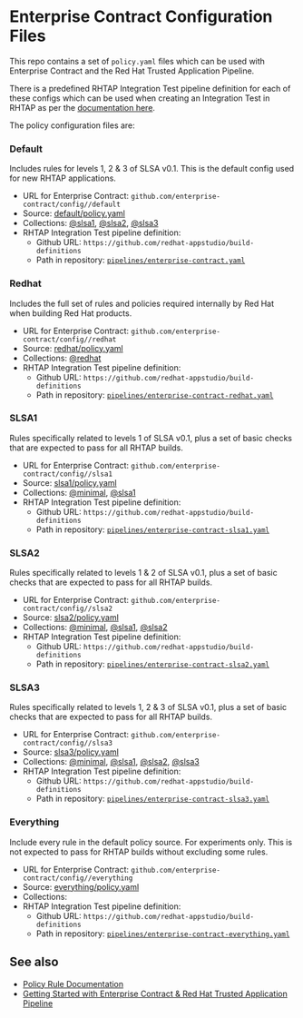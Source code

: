 # Enterprise Contract Configuration Files

This repo contains a set of `policy.yaml` files which can be used with
Enterprise Contract and the Red Hat Trusted Application Pipeline.

There is a predefined RHTAP Integration Test pipeline definition for each of
these configs which can be used when creating an Integration Test in RHTAP as
per the [documentation
here](https://redhat-appstudio.github.io/docs.appstudio.io/Documentation/main/how-to-guides/proc_managing-compliance-with-the-enterprise-contract/).

The policy configuration files are:

### Default

Includes rules for levels 1, 2 & 3 of SLSA v0.1. This is the default config used for new RHTAP applications.

* URL for Enterprise Contract: `github.com/enterprise-contract/config//default`
* Source: [default/policy.yaml](https://github.com/enterprise-contract/config/blob/main/default/policy.yaml)
* Collections: [@slsa1](https://enterprisecontract.dev/docs/ec-policies/release_policy.html#slsa1), [@slsa2](https://enterprisecontract.dev/docs/ec-policies/release_policy.html#slsa2), [@slsa3](https://enterprisecontract.dev/docs/ec-policies/release_policy.html#slsa3)
* RHTAP Integration Test pipeline definition:
    * Github URL: `https://github.com/redhat-appstudio/build-definitions`
    * Path in repository: [`pipelines/enterprise-contract.yaml`](https://github.com/redhat-appstudio/build-definitions/blob/main/pipelines/enterprise-contract.yaml)

### Redhat

Includes the full set of rules and policies required internally by Red Hat when building Red Hat products.

* URL for Enterprise Contract: `github.com/enterprise-contract/config//redhat`
* Source: [redhat/policy.yaml](https://github.com/enterprise-contract/config/blob/main/redhat/policy.yaml)
* Collections: [@redhat](https://enterprisecontract.dev/docs/ec-policies/release_policy.html#redhat)
* RHTAP Integration Test pipeline definition:
    * Github URL: `https://github.com/redhat-appstudio/build-definitions`
    * Path in repository: [`pipelines/enterprise-contract-redhat.yaml`](https://github.com/redhat-appstudio/build-definitions/blob/main/pipelines/enterprise-contract-redhat.yaml)

### SLSA1

Rules specifically related to levels 1 of SLSA v0.1, plus a set of basic checks that are expected to pass for all RHTAP builds.

* URL for Enterprise Contract: `github.com/enterprise-contract/config//slsa1`
* Source: [slsa1/policy.yaml](https://github.com/enterprise-contract/config/blob/main/slsa1/policy.yaml)
* Collections: [@minimal](https://enterprisecontract.dev/docs/ec-policies/release_policy.html#minimal), [@slsa1](https://enterprisecontract.dev/docs/ec-policies/release_policy.html#slsa1)
* RHTAP Integration Test pipeline definition:
    * Github URL: `https://github.com/redhat-appstudio/build-definitions`
    * Path in repository: [`pipelines/enterprise-contract-slsa1.yaml`](https://github.com/redhat-appstudio/build-definitions/blob/main/pipelines/enterprise-contract-slsa1.yaml)

### SLSA2

Rules specifically related to levels 1 & 2 of SLSA v0.1, plus a set of basic checks that are expected to pass for all RHTAP builds.

* URL for Enterprise Contract: `github.com/enterprise-contract/config//slsa2`
* Source: [slsa2/policy.yaml](https://github.com/enterprise-contract/config/blob/main/slsa2/policy.yaml)
* Collections: [@minimal](https://enterprisecontract.dev/docs/ec-policies/release_policy.html#minimal), [@slsa1](https://enterprisecontract.dev/docs/ec-policies/release_policy.html#slsa1), [@slsa2](https://enterprisecontract.dev/docs/ec-policies/release_policy.html#slsa2)
* RHTAP Integration Test pipeline definition:
    * Github URL: `https://github.com/redhat-appstudio/build-definitions`
    * Path in repository: [`pipelines/enterprise-contract-slsa2.yaml`](https://github.com/redhat-appstudio/build-definitions/blob/main/pipelines/enterprise-contract-slsa2.yaml)

### SLSA3

Rules specifically related to levels 1, 2 & 3 of SLSA v0.1, plus a set of basic checks that are expected to pass for all RHTAP builds.

* URL for Enterprise Contract: `github.com/enterprise-contract/config//slsa3`
* Source: [slsa3/policy.yaml](https://github.com/enterprise-contract/config/blob/main/slsa3/policy.yaml)
* Collections: [@minimal](https://enterprisecontract.dev/docs/ec-policies/release_policy.html#minimal), [@slsa1](https://enterprisecontract.dev/docs/ec-policies/release_policy.html#slsa1), [@slsa2](https://enterprisecontract.dev/docs/ec-policies/release_policy.html#slsa2), [@slsa3](https://enterprisecontract.dev/docs/ec-policies/release_policy.html#slsa3)
* RHTAP Integration Test pipeline definition:
    * Github URL: `https://github.com/redhat-appstudio/build-definitions`
    * Path in repository: [`pipelines/enterprise-contract-slsa3.yaml`](https://github.com/redhat-appstudio/build-definitions/blob/main/pipelines/enterprise-contract-slsa3.yaml)

### Everything

Include every rule in the default policy source. For experiments only. This is not expected to pass for RHTAP builds without excluding some rules.

* URL for Enterprise Contract: `github.com/enterprise-contract/config//everything`
* Source: [everything/policy.yaml](https://github.com/enterprise-contract/config/blob/main/everything/policy.yaml)
* Collections:
* RHTAP Integration Test pipeline definition:
    * Github URL: `https://github.com/redhat-appstudio/build-definitions`
    * Path in repository: [`pipelines/enterprise-contract-everything.yaml`](https://github.com/redhat-appstudio/build-definitions/blob/main/pipelines/enterprise-contract-everything.yaml)

## See also

* [Policy Rule Documentation](https://enterprisecontract.dev/docs/ec-policies/release_policy.html)
* [Getting Started with Enterprise Contract &amp; Red Hat Trusted Application Pipeline](https://enterprisecontract.dev/docs/user-guide/main/getting-started.html)
